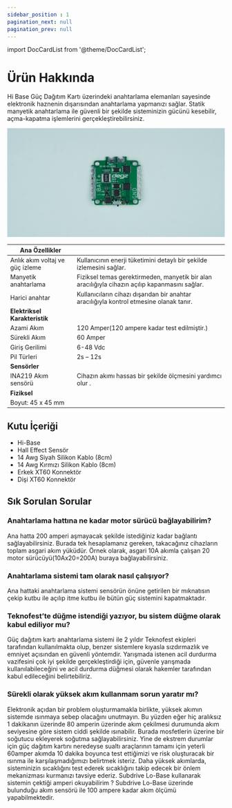 ```yaml
---
sidebar_position : 1
pagination_next: null
pagination_prev: null
---
```


import DocCardList from '@theme/DocCardList';

# Ürün Hakkında
Hi Base Güç Dağıtım Kartı üzerindeki anahtarlama elemanları sayesinde elektronik haznenin dışarısından anahtarlama yapmanızı sağlar.
Statik manyetik anahtarlama ile güvenli bir şekilde sisteminizin gücünü kesebilir, açma-kapatma işlemlerini gerçekleştirebilirsiniz.

![Subdrive Lo-Base](./image/6S-BASE.jpg)




|      Ana Özellikler           |              |
|--------------------------|-----------------------|
|Anlık akım voltaj ve güç izleme|Kullanıcının enerji tüketimini detaylı bir şekilde izlemesini sağlar.|
|Manyetik anahtarlama|Fiziksel temas gerektirmeden, manyetik bir alan aracılığıyla cihazın açılıp kapanmasını sağlar.|
|Harici anahtar|Kullanıcıların cihazı dışarıdan bir anahtar aracılığıyla kontrol etmesine olanak tanır.|
|**Elektriksel Karakteristik**|
|Azami Akım| 120 Amper(120 ampere kadar test edilmiştir.)|
|Sürekli Akım| 60 Amper|
|Giriş Gerilimi| 6-48 Vdc|
|Pil Türleri| 2s – 12s|
|**Sensörler**|
|INA219 Akım sensörü|	Cihazın akımı hassas bir şekilde ölçmesini yardımcı olur .|
|**Fiziksel**|
|Boyut: 45 x 45 mm|

## Kutu İçeriği

- Hi-Base
- Hall Effect Sensör
- 14 Awg Siyah Silikon Kablo (8cm)
- 14 Awg Kırmızı Silikon Kablo (8cm)
- Erkek XT60 Konnektör
- Dişi XT60 Konnektör

## Sık Sorulan Sorular

### Anahtarlama hattına ne kadar motor sürücü bağlayabilirim?

Ana hatta 200 amperi aşmayacak şekilde istediğiniz kadar bağlantı sağlayabilirsiniz. Burada tek hesaplamanız gereken, takacağınız cihazların toplam asgari akım yüküdür. Örnek olarak, asgari 10A akımla çalışan 20 motor sürücüyü(10Ax20=200A) buraya bağlayabilirsiniz.

### Anahtarlama sistemi tam olarak nasıl çalışıyor?

Ana hattaki anahtarlama sistemi sensörün önüne getirilen bir mıknatısın çekip kutbu ile açılıp itme kutbu ile bütün güç sistemini kapatmaktadır.

### Teknofest’te düğme istendiği yazıyor, bu sistem düğme olarak kabul ediliyor mu?

Güç dağıtım kartı anahtarlama sistemi ile 2 yıldır Teknofest ekipleri tarafından kullanılmakta olup, benzer sistemlere kıyasla sızdırmazlık ve emniyet açısından en güvenli yöntemdir. Yarışmada istenen acil durdurma vazifesini çok iyi şekilde gerçekleştirdiği için, güvenle yarışmada kullanılabileceğini ve acil durdurma düğmesi olarak hakemler tarafından kabul edileceğini belirtebiliriz.

### Sürekli olarak yüksek akım kullanmam sorun yaratır mı?

Elektronik açıdan bir problem oluşturmamakla birlikte, yüksek akımın sistemde ısınmaya sebep olacağını unutmayın. Bu yüzden eğer hiç aralıksız 1 dakikanın üzerinde 80 amperin üzerinde akım çekilmesi durumunda akım seviyesine göre sistem ciddi şekilde ısınabilir. Burada mosfetlerin üzerine bir soğutucu ekleyerek soğutma sağlayabilirsiniz. Yine de ekstrem durumlar için  güç dağıtım kartını neredeyse sualtı araçlarının tamamı için yeterli 60amper akımda 10 dakika boyunca test ettiğimizi ve risk oluşturacak bir ısınma ile karşılaşmadığımızı belirtmek isteriz. Daha yüksek akımlarda, sisteminizin sıcaklığını test ederek sıcaklığını takip edecek bir önlem mekanizması kurmanızı tavsiye ederiz.
Subdrive Lo-Base kullanarak sistemin çektiği amperi okuyabilirim ?
Subdrive Lo-Base üzerinde bulunduğu akım sensörü ile 100 ampere kadar akım ölçümü yapabilmektedir.

<DocCardList />
